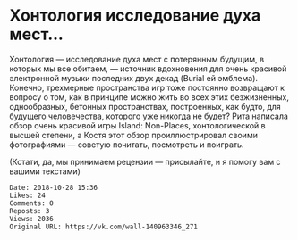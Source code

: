 # Хонтология  исследование духа мест...

Хонтология — исследование духа мест с потерянным будущим, в которых мы все обитаем, — источник вдохновения для очень красивой электронной музыки последних двух декад (Burial ей эмблема). Конечно, трехмерные пространства игр тоже постоянно возвращают к вопросу о том, как в принципе можно жить во всех этих безжизненных, однообразных, бетонных пространствах, построенных, как будто, для будущего человечества, которого уже никогда не будет? Рита написала обзор очень красивой игры Island: Non-Places, хонтологической в высшей степени, а Костя этот обзор проиллюстрировал своими фотографиями — советую почитать, посмотреть и поиграть. 

(Кстати, да, мы принимаем рецензии — присылайте, и я помогу вам с вашими текстами)

    Date: 2018-10-28 15:36
    Likes: 24
    Comments: 0
    Reposts: 3
    Views: 2036
    Original URL: https://vk.com/wall-140963346_271

